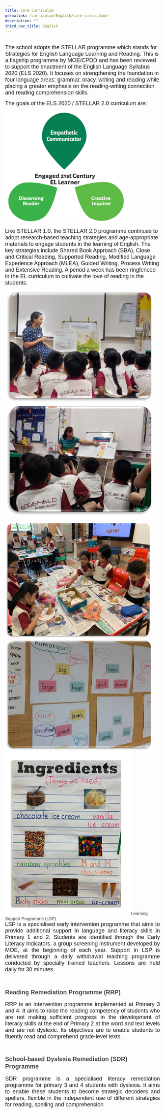 ```yaml
---
title: Core Curriculum
permalink: /curriculum/English/core-curriculum/
description: ""
third_nav_title: English
---
```

<span style="font-family: arial, sans-serif; font-size: large; text-align: justify; background-color: initial;"><br>The school adopts the STELLAR
programme which stands for Strategies for English Language Learning and Reading.
This is a flagship programme by MOE/CPDD and has been reviewed to support the
enactment of the English Language Syllabus 2020 (ELS 2020). It focuses on
strengthening the foundation in four language areas: grammar, oracy, writing
and reading while placing a greater emphasis on the reading-writing connection
and reading comprehension skills.</span><br>
<p style="text-align: justify;" class=""><span style="font-family: arial, sans-serif; font-size: large; background-color: initial;">The goals of the ELS 2020 /
STELLAR 2.0 curriculum are:</span></p><p style="text-align: justify;" class=""><img style="width: 396px; height: 363px;" class="ive_eobj_center" alt="STELLAR.png" src="/images/STELLAR.png"></p><p style="text-align: justify;" class=""></p><span style="background-color: initial; font-size: large; font-family: arial, sans-serif;">Like STELLAR 1.0, the STELLAR
2.0 programme continues to adopt research-based teaching strategies and
age-appropriate materials to engage students in the learning of English. The
key strategies include Shared Book Approach (SBA), Close and Critical Reading,
Supported Reading, Modified Language Experience Approach (MLEA), Guided
Writing, Process Writing and Extensive Reading. A period a week has been
ringfenced in the EL curriculum to cultivate the love of reading in the
students.</span><font face="arial, sans-serif"><br><span style="background-color: initial;">
<div style="text-align: left;"><p style="text-align: justify; background-image: initial; background-position: initial; background-size: initial; background-repeat: initial; background-attachment: initial; background-origin: initial; background-clip: initial;" class="MsoNormal"><span style="line-height: 107%; color: black;" lang="EN-SG"><img style="width: 484px; height: 366px;" class="ive_eobj_center" alt="SBA1.jpg" width="100%" src="/images/SBA1.jpg"><img style="width: 484px; height: 366px;" class="ive_eobj_center" alt="SBA2.jpg" width="100%" src="/images/SBA2.jpg"></span></p>
	</div><img style="width: 475px; height: 379px;" class="ive_eobj_center" alt="Picture3.png" src="/images/Picture3.png"><br><img style="width: 480px; height: 363px;" class="ive_eobj_center" alt="noticeboard1.jpg" width="100%" src="/images/noticeboard1.jpg"><img style="width: 410px; height: 530px;" class="ive_eobj_center" alt="Picture5.png" src="/images/Picture5.png"><font color="#444444" face="arial, sans-serif">Learning Support Programme (LSP)</font><font face="arial, sans-serif">
<div style="text-align: justify;"><span style="background-color: initial;"><font size="4">LSP is a specialised early intervention programme that aims to provide additional support in language and literacy skills in Primary 1 and 2. Students are identified through the Early Literacy Indicators, a group screening instrument developed by MOE, at the beginning of each year. Support in LSP is delivered through a daily withdrawal teaching programme conducted by specially trained teachers. Lessons are held daily for 30 minutes.<br><br></font></span>
</div>
<div style="text-align: justify;"><p style="background-image: initial; background-position: initial; background-size: initial; background-repeat: initial; background-attachment: initial; background-origin: initial; background-clip: initial;" class="MsoNormal"><span style="mso-bidi-font-family:Calibri;
mso-bidi-theme-font:minor-latin;color:#0070C0;mso-ansi-language:EN-SG" lang="EN-SG"></span></p>
</div></font><span style="text-align: center;">
<div style="text-align: center;">
<div style="" class=""><h2 style="text-align: left;"><span style="background-color: initial; font-size: 0.9375em;"><font color="#444444" face="arial, sans-serif">Reading Remediation Programme (RRP)</font></span></h2>
<div style="text-align: justify;"><span style="background-color: initial;"><font size="4" style="" face="arial, sans-serif">RRP is an intervention programme implemented at Primary 3 and 4. It aims to raise the reading competency of students who are not making sufficient progress in the development of literacy skills at the end of Primary 2 at the word and text levels and are not dyslexic. Its objectives are to enable students to fluently read and comprehend grade-level texts.<br><br></font></span>
</div>
</div><h2 style="text-align: left;"><span style="background-color: initial; font-size: 0.9375em;"><font color="#444444" face="arial, sans-serif">School-based Dyslexia Remediation (SDR) Programme</font></span></h2>
<div style="text-align: justify;"><span style="background-color: initial;"><font face="arial, sans-serif" size="4">SDR programme is a specialised literacy remediation programme for primary 3 and 4 students with dyslexia. It aims to enable these students to become strategic decoders and spellers, flexible in the independent use of different strategies for reading, spelling and comprehension</font></span><span style="background-color: initial; font-size: 0.9375em;">.</span>
</div>
</div>
</span>